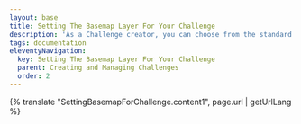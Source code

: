```yaml
---
layout: base
title: Setting The Basemap Layer For Your Challenge
description: 'As a Challenge creator, you can choose from the standard OSM aerial and satellite basemap layers, or define your own'
tags: documentation
eleventyNavigation:
  key: Setting The Basemap Layer For Your Challenge
  parent: Creating and Managing Challenges
  order: 2
---
```


{% translate "SettingBasemapForChallenge.content1", page.url | getUrlLang %}

